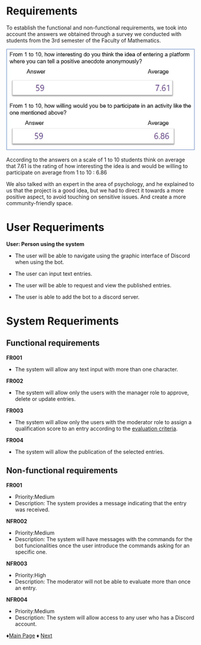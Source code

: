 # Requirements

To establish the functional and non-functional requirements, we took into account 
the answers we obtained through a survey we conducted with students from the 3rd semester of 
the Faculty of Mathematics.

![Survey](https://github.com/Edwin-Lines/Project-Cosmos/blob/main/Resources/Images/SURVEY_IMAGE_2.jpg)

According to the answers on a scale of 1 to 10 students think on average that 7.61 is the rating 
of how interesting the idea is and would be willing to participate on average from 1 to 10 : 6.86


We also talked with an expert in the area of psychology, and he explained to us that the project is a 
good idea, but we had to direct it towards a more positive aspect, to avoid touching on sensitive issues.
And create a more community-friendly space.

# User Requeriments
**User: Person using the system**

- The user will be able to navigate using the graphic interface of Discord when using the bot.

- The user can input text entries.

- The user will be able to request and view the published entries.

- The user is able to add the bot to a discord server.


# System Requeriments

## Functional requirements

**FR001** 
- The system will allow any text input with more than one character.

**FR002** 
- The system will allow only the users with the manager role to approve, delete or update entries.

**FR003** 
- The system will allow only the users with the moderator role to assign a qualification score to an entry according to the [evaluation criteria](https://github.com/Edwin-Lines/Project-Cosmos/blob/Second-Deadline/Documentation/Prototypes%20and%20Resources/Rubric%20for%20post.pdf).

**FR004** 
- The system will allow the publication of the selected entries.


## Non-functional requirements


**FR001** 
- Priority:Medium 
- Description: The system provides a message indicating that the entry was received.

**NFR002** 
- Priority:Medium
- Description: The system will have messages with the commands for the bot funcionalities once the user introduce the commands asking for an specific one.

**NFR003** 
- Priority:High
- Description: The moderator will not be able to evaluate more than once an entry.

**NFR004**
- Priority:Medium
- Description: The system will allow access to any user who has a Discord account.
 


 ♦[Main Page](https://github.com/Edwin-Lines/Project-Cosmos "Main Page") 
 ♦ [Next](https://github.com/Edwin-Lines/Project-Cosmos/tree/main/Documentation/Use%20Cases%20Diagram%2C%20User%20Stories%20%26%20Use%20Scenarios "Next")
